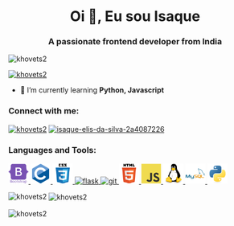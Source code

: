 <h1 align="center">Oi 👋, Eu sou Isaque</h1>
<h3 align="center">A passionate frontend developer from India</h3>

<p align="left"> <img src="https://komarev.com/ghpvc/?username=khovets2&label=Profile%20views&color=0e75b6&style=flat" alt="khovets2" /> </p>

<p align="left"> <a href="https://twitter.com/khovets2" target="blank"><img src="https://img.shields.io/twitter/follow/khovets2?logo=twitter&style=for-the-badge" alt="khovets2" /></a> </p>

- 🌱 I’m currently learning **Python, Javascript**

<h3 align="left">Connect with me:</h3>
<p align="left">
<a href="https://twitter.com/khovets2" target="blank"><img align="center" src="https://raw.githubusercontent.com/rahuldkjain/github-profile-readme-generator/master/src/images/icons/Social/twitter.svg" alt="khovets2" height="30" width="40" /></a>
<a href="https://linkedin.com/in/isaque-elis-da-silva-2a4087226" target="blank"><img align="center" src="https://raw.githubusercontent.com/rahuldkjain/github-profile-readme-generator/master/src/images/icons/Social/linked-in-alt.svg" alt="isaque-elis-da-silva-2a4087226" height="30" width="40" /></a>
</p>

<h3 align="left">Languages and Tools:</h3>
<p align="left"> <a href="https://getbootstrap.com" target="_blank" rel="noreferrer"> <img src="https://raw.githubusercontent.com/devicons/devicon/master/icons/bootstrap/bootstrap-plain-wordmark.svg" alt="bootstrap" width="40" height="40"/> </a> <a href="https://www.cprogramming.com/" target="_blank" rel="noreferrer"> <img src="https://raw.githubusercontent.com/devicons/devicon/master/icons/c/c-original.svg" alt="c" width="40" height="40"/> </a> <a href="https://www.w3schools.com/css/" target="_blank" rel="noreferrer"> <img src="https://raw.githubusercontent.com/devicons/devicon/master/icons/css3/css3-original-wordmark.svg" alt="css3" width="40" height="40"/> </a> <a href="https://flask.palletsprojects.com/" target="_blank" rel="noreferrer"> <img src="https://www.vectorlogo.zone/logos/pocoo_flask/pocoo_flask-icon.svg" alt="flask" width="40" height="40"/> </a> <a href="https://git-scm.com/" target="_blank" rel="noreferrer"> <img src="https://www.vectorlogo.zone/logos/git-scm/git-scm-icon.svg" alt="git" width="40" height="40"/> </a> <a href="https://www.w3.org/html/" target="_blank" rel="noreferrer"> <img src="https://raw.githubusercontent.com/devicons/devicon/master/icons/html5/html5-original-wordmark.svg" alt="html5" width="40" height="40"/> </a> <a href="https://developer.mozilla.org/en-US/docs/Web/JavaScript" target="_blank" rel="noreferrer"> <img src="https://raw.githubusercontent.com/devicons/devicon/master/icons/javascript/javascript-original.svg" alt="javascript" width="40" height="40"/> </a> <a href="https://www.linux.org/" target="_blank" rel="noreferrer"> <img src="https://raw.githubusercontent.com/devicons/devicon/master/icons/linux/linux-original.svg" alt="linux" width="40" height="40"/> </a> <a href="https://www.mysql.com/" target="_blank" rel="noreferrer"> <img src="https://raw.githubusercontent.com/devicons/devicon/master/icons/mysql/mysql-original-wordmark.svg" alt="mysql" width="40" height="40"/> </a> <a href="https://www.python.org" target="_blank" rel="noreferrer"> <img src="https://raw.githubusercontent.com/devicons/devicon/master/icons/python/python-original.svg" alt="python" width="40" height="40"/> </a> </p>

<p><img align="left" src="https://github-readme-stats.vercel.app/api/top-langs?username=khovets2&show_icons=true&locale=en&layout=compact" alt="khovets2" /></p>

<p>&nbsp;<img align="center" src="https://github-readme-stats.vercel.app/api?username=khovets2&show_icons=true&locale=en" alt="khovets2" /></p>

<p><img align="center" src="https://github-readme-streak-stats.herokuapp.com/?user=khovets2&" alt="khovets2" /></p>
